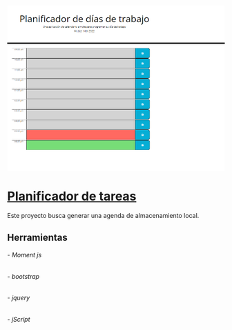 [![Planificador de tareas](https://github.com/JulioCesarDelAngel/Scheduler-M05-D01/blob/main/docs/assets/images/banner_scheduler.png "Planificador de tareas")](https://juliocesardelangel.github.io/Scheduler-M05-D01/ "Planificador de tareas")

 # [Planificador de tareas](https://juliocesardelangel.github.io/Scheduler-M05-D01/ "Planificador de tareas")

 Este proyecto busca generar una agenda de almacenamiento local.

   ## Herramientas 
###### - Moment js
###### - bootstrap
###### - jquery
###### - jScript